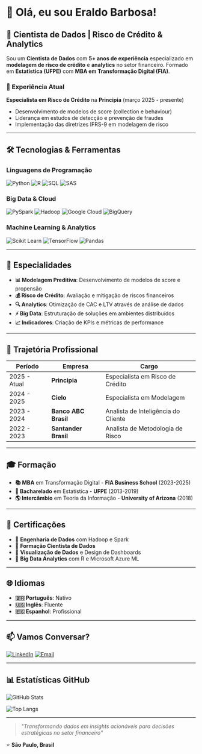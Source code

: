 # 👋 Olá, eu sou Eraldo Barbosa!

## 🚀 Cientista de Dados | Risco de Crédito & Analytics

Sou um **Cientista de Dados** com **5+ anos de experiência** especializado em **modelagem de risco de crédito** e **analytics** no setor financeiro. Formado em **Estatística (UFPE)** com **MBA em Transformação Digital (FIA)**.

### 💼 Experiência Atual
**Especialista em Risco de Crédito** na **Principia** (março 2025 - presente)
- Desenvolvimento de modelos de score (collection e behaviour)
- Liderança em estudos de detecção e prevenção de fraudes
- Implementação das diretrizes IFRS-9 em modelagem de risco

---

## 🛠️ Tecnologias & Ferramentas

### **Linguagens de Programação**
![Python](https://img.shields.io/badge/-Python-3776AB?style=flat-square&logo=Python&logoColor=white)
![R](https://img.shields.io/badge/-R-276DC3?style=flat-square&logo=r&logoColor=white)
![SQL](https://img.shields.io/badge/-SQL-4479A1?style=flat-square&logo=mysql&logoColor=white)
![SAS](https://img.shields.io/badge/-SAS-1f425f?style=flat-square&logo=sas&logoColor=white)

### **Big Data & Cloud**
![PySpark](https://img.shields.io/badge/-PySpark-E25A1C?style=flat-square&logo=apache-spark&logoColor=white)
![Hadoop](https://img.shields.io/badge/-Hadoop-66CCFF?style=flat-square&logo=apache-hadoop&logoColor=black)
![Google Cloud](https://img.shields.io/badge/-Google%20Cloud-4285F4?style=flat-square&logo=google-cloud&logoColor=white)
![BigQuery](https://img.shields.io/badge/-BigQuery-4285F4?style=flat-square&logo=google-cloud&logoColor=white)

### **Machine Learning & Analytics**
![Scikit Learn](https://img.shields.io/badge/-Scikit%20Learn-F7931E?style=flat-square&logo=scikit-learn&logoColor=white)
![TensorFlow](https://img.shields.io/badge/-TensorFlow-FF6F00?style=flat-square&logo=tensorflow&logoColor=white)
![Pandas](https://img.shields.io/badge/-Pandas-150458?style=flat-square&logo=pandas&logoColor=white)

---

## 🎯 Especialidades

- **📊 Modelagem Preditiva**: Desenvolvimento de modelos de score e propensão
- **💰 Risco de Crédito**: Avaliação e mitigação de riscos financeiros
- **🔍 Analytics**: Otimização de CAC e LTV através de análise de dados
- **⚡ Big Data**: Estruturação de soluções em ambientes distribuídos
- **📈 Indicadores**: Criação de KPIs e métricas de performance

---

## 🏢 Trajetória Profissional

| Período | Empresa | Cargo |
|---------|---------|-------|
| 2025 - Atual | **Principia** | Especialista em Risco de Crédito |
| 2024 - 2025 | **Cielo** | Especialista em Modelagem |
| 2023 - 2024 | **Banco ABC Brasil** | Analista de Inteligência do Cliente |
| 2022 - 2023 | **Santander Brasil** | Analista de Metodologia de Risco |

---

## 🎓 Formação

- **📚 MBA** em Transformação Digital - **FIA Business School** (2023-2025)
- **🎯 Bacharelado** em Estatística - **UFPE** (2013-2019)
- **🌎 Intercâmbio** em Teoria da Informação - **University of Arizona** (2018)

---

## 📜 Certificações

- 🏅 **Engenharia de Dados** com Hadoop e Spark
- 🏅 **Formação Cientista de Dados**
- 🏅 **Visualização de Dados** e Design de Dashboards
- 🏅 **Big Data Analytics** com R e Microsoft Azure ML

---

## 🌐 Idiomas

- **🇧🇷 Português**: Nativo
- **🇺🇸 Inglês**: Fluente
- **🇪🇸 Espanhol**: Profissional

---

## 📫 Vamos Conversar?

[![LinkedIn](https://img.shields.io/badge/-LinkedIn-0077B5?style=flat-square&logo=linkedin&logoColor=white)](https://www.linkedin.com/in/dosanjosfilho)
[![Email](https://img.shields.io/badge/-Email-D14836?style=flat-square&logo=gmail&logoColor=white)](mailto:eraldofilho94@gmail.com)

---

## 📊 Estatísticas GitHub

![GitHub Stats](https://github-readme-stats-black-omega-56.vercel.app/api?username=dosanjosfilho&show_icons=true&theme=radical&count_private=true)

![Top Langs](https://github-readme-stats-black-omega-56.vercel.app//api/top-langs/?username=dosanjosfilho&layout=compact&theme=radical&count_private=true)

---

> *"Transformando dados em insights acionáveis para decisões estratégicas no setor financeiro"*

⭐️ **São Paulo, Brasil**
